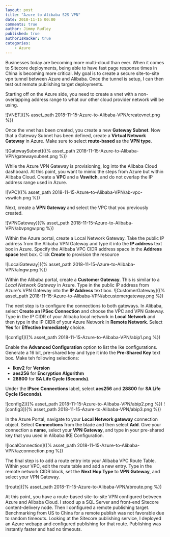 ```yaml
---
layout: post
title: "Azure to Alibaba S2S VPN"
date: 2018-11-15 00:00
comments: true
author: Jimmy Rudley
published: true
authorIsRacker: true
categories:
    - Azure
---
```


Businesses today are becoming more multi-cloud than ever. When it comes to Sitecore deployments, being able to have fast page response times in China is becoming more critical. My goal is to create a secure site-to-site vpn tunnel between Azure and Alibaba. Once the tunnel is setup, I can then test out remote publishing target deployments.

<!-- more -->

Starting off on the Azure side, you need to create a vnet with a non-overlapping address range to what our other cloud provider network will be using.

![VNET]({% asset_path 2018-11-15-Azure-to-Alibaba-VPN/createvnet.png %})

Once the vnet has been created, you create a new **Gateway Subnet**. Now that a Gateway Subnet has been defined, create a **Virtual Network Gateway** in Azure. 
Make sure to select **route-based** as the **VPN type**.

![GatewaySubnet]({% asset_path 2018-11-15-Azure-to-Alibaba-VPN/gatewaysubnet.png %})

While the Azure VPN Gateway is provisioning, log into the Alibaba Cloud dashboard. At this point, you want to mimic the steps from Azure but within Alibaba Cloud. Create a **VPC** and a **Vswitch**, and do not overlap the IP address range used in Azure. 

![VPC]({% asset_path 2018-11-15-Azure-to-Alibaba-VPN/ab-vpc-vswitch.png %})

Next, create a **VPN Gateway** and select the VPC that you previously created.

![VPNGateway]({% asset_path 2018-11-15-Azure-to-Alibaba-VPN/abvpngw.png %})

Within the Azure portal, create a Local Network Gateway. Take the public IP address from the Alibaba VPN Gateway and type it into the **IP address** text box in Azure. Specify the Alibaba VPC CIDR address space in the **Address space** text box. Click **Create** to provision the resource

![LocalGateway]({% asset_path 2018-11-15-Azure-to-Alibaba-VPN/alngw.png %})

Within the Alibaba portal, create a **Customer Gateway**. This is similar to a *Local Network Gateway* in Azure. Type in the public IP address from Azure's VPN Gateway into the **IP Address** text box.
![CustomerGateway]({% asset_path 2018-11-15-Azure-to-Alibaba-VPN/abcustomergateway.png %})

The next step is to configure the connections to both gateways. In Alibaba, select **Create an IPSec Connection** and choose the VPC and VPN Gateway. Type in the IP CIDR of your Alibaba local network in **Local Network** and then type in the IP CIDR of your Azure Network in **Remote Network**. Select **Yes** for **Effective Immediately** choice. 

![config1]({% asset_path 2018-11-15-Azure-to-Alibaba-VPN/abip1.png %})

Enable the **Advanced Configuration** option to list the Ike configurations. Generate a 16 bit, pre-shared key and type it into the **Pre-Shared Key** text box. Make teh following selections:

- **Ikev2** for **Version** 
- **aes256** for **Encryption Algorithm** 
- **28800** for **SA Life Cycle (Seconds)**. 

Under the **IPsec Connections** label, select **aes256** and **28800** for **SA Life Cycle (Seconds)**. 

![config2]({% asset_path 2018-11-15-Azure-to-Alibaba-VPN/abip2.png %})
![config3]({% asset_path 2018-11-15-Azure-to-Alibaba-VPN/abip3.png %})

In the Azure Portal, navigate to your **Local Network gateway** connection object. Select **Connections** from the blade and then select **Add**. Give your connection a **name**, select your **VPN Gateway**, and type in your pre-shared key that you used in Alibaba IKE Configuration.

![localConnection]({% asset_path 2018-11-15-Azure-to-Alibaba-VPN/azconnection.png %})

The final step is to add a route entry into your Alibaba VPC Route Table. Within your VPC, edit the route table and add a new entry. Type in the remote network CIDR block, set the **Next Hop Type** to **VPN Gateway**, and select your VPN Gateway.

![route]({% asset_path 2018-11-15-Azure-to-Alibaba-VPN/abroute.png %})

At this point, you have a route-based site-to-site VPN configured between Azure and Alibaba Cloud. I stood up a SQL Server and front-end Sitecore content-delivery node. Then I configured a remote publishing target. Benchmarking from US to China for a remote publish was not favorable due to random timeouts. Looking at the Sitecore publishing service, I deployed an Azure webapp and configured publishing for that route. Publishing was instantly faster and had no timeouts.





